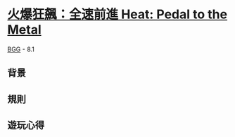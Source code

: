 # [火爆狂飆：全速前進 Heat: Pedal to the Metal](https://boardgamearena.com/gamepanel?game=heat)

[BGG](https://boardgamegeek.com/boardgame/366013/heat-pedal-metal) - 8.1

## 背景

## 規則

## 遊玩心得
